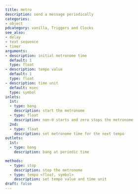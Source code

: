 ```yaml
---
title: metro
description: send a message periodically
categories:
- object
pdcategory: vanilla, Triggers and Clocks
see_also:
- delay
- text sequence
- timer
arguments:
- description: initial metronome time
  default: 1
  type: float
- description: tempo value
  default: 1
  type: float
- description: time unit 
  default: msec
  type: symbol
inlets:
  1st:
  - type: bang
    description: start the metronome
  - type: float
    description: non-0 starts and zero stops the metronome
  2nd:
  - type: float
    description: set metronome time for the next tempo
outlets:
  1st:
  - type: bang
    description: bang at periodic time

methods:
  - type: stop
    description: stop the metronome
  - type: tempo <float, symbol>
    description: set tempo value and time unit
draft: false
---
```

